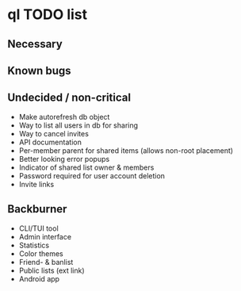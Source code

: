 # ql TODO list

## Necessary

## Known bugs

## Undecided / non-critical
* Make autorefresh db object
* Way to list all users in db for sharing
* Way to cancel invites
* API documentation
* Per-member parent for shared items (allows non-root placement)
* Better looking error popups
* Indicator of shared list owner & members
* Password required for user account deletion
* Invite links

## Backburner
* CLI/TUI tool
* Admin interface
* Statistics
* Color themes
* Friend- & banlist
* Public lists (ext link)
* Android app
